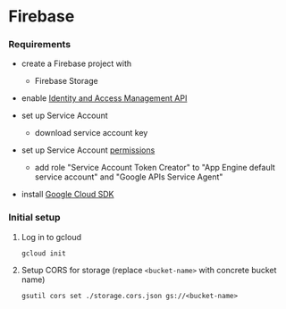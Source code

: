 # Firebase

### Requirements

 - create a Firebase project with
   - Firebase Storage

 - enable [Identity and Access Management API](https://console.developers.google.com/apis/api/iam.googleapis.com/overview)
 - set up Service Account
   - download service account key
 - set up Service Account [permissions](https://console.developers.google.com/iam-admin/iam)
   - add role "Service Account Token Creator" to "App Engine default service account" and
     "Google APIs Service Agent"

 - install [Google Cloud SDK](https://cloud.google.com/sdk)

### Initial setup

1. Log in to gcloud
   ```
   gcloud init
   ```

2. Setup CORS for storage (replace `<bucket-name>` with concrete bucket name)
   ```
   gsutil cors set ./storage.cors.json gs://<bucket-name>
   ```
